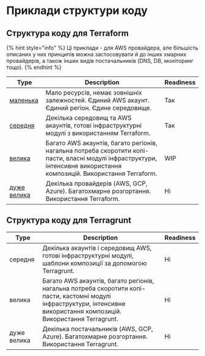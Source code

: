# Приклади структури коду

## &#x20;Структура коду для Terraform

{% hint style="info" %}
Ці приклади - для AWS провайдера, але більшість описаних у них принципів можна застосовувати й до інших хмарних провайдерів, а також інших видів постачальників (DNS, DB, моніторинг тощо).
{% endhint %}

| Type                                                                                                              | Description                                                                                                                                                            | Readiness |
| ----------------------------------------------------------------------------------------------------------------- | ---------------------------------------------------------------------------------------------------------------------------------------------------------------------- | --------- |
| [маленька](terraform/small-size-infrastructure.md)                                                                | Мало ресурсів, немає зовнішніх залежностей. Єдиний AWS акаунт. Єдиний регіон. Єдине середовище.                                                                        | Так       |
| [середня](terraform/medium-size-infrastructure.md)                                                                | Декілька середовищ та AWS акаунтів, готові інфраструктурні модулі з використанням Terraform.                                                                           | Так       |
| [велика](terraform/large-size-infrastructure-with-terraform.md)                                                   | Багато AWS акаунтів, багато регіонів, нагальна потреба скоротити копі-пасти, власні модулі інфраструктури, інтенсивне використання композицій. Використання Terraform. | WIP       |
| [дуже велика](https://github.com/antonbabenko/terraform-best-practices/blob/master/examples/very-large-terraform) | Декілька провайдерів (AWS, GCP, Azure). Багатохмарне розгортання. Використання Terraform.                                                                              | Ні        |

## Структура коду для Terragrunt

| Type        | Description                                                                                                                                                               | Readiness |
| ----------- | ------------------------------------------------------------------------------------------------------------------------------------------------------------------------- | --------- |
| середня     | Декілька акаунтів і середовищ AWS, готові інфраструктурні модулі, шаблони композиції за допомогою Terragrunt.                                                             | Ні        |
| велика      | Багато AWS акаунтів, багато регіонів, нагальна потреба скоротити копі-пасти, кастомні модулі інфраструктури, інтенсивне використання композицій. Використання Terragrunt. | Ні        |
| дуже велика | Декілька постачальників (AWS, GCP, Azure). Багатохмарне розгортання. Використання Terragrunt.                                                                             | Ні        |

